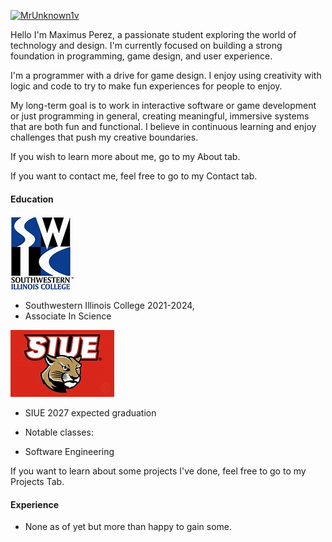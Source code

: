 

[![MrUnknown1v](https://img.shields.io/badge/MrUnknown1v-github-blue?logo=github)](https://github.com/MrUnknown1v)


  
Hello I'm Maximus Perez, a passionate student exploring the world of technology and design. I'm currently focused on building a strong foundation in programming, game design, and user experience.
    
I'm a programmer with a drive for game design.  I enjoy using creativity with logic and code to try to make fun experiences for people to enjoy.
    
My long-term goal is to work in interactive software or game development or just programming in general, creating meaningful, immersive systems that are both fun and functional. I believe in continuous learning and enjoy challenges that push my creative boundaries.

If you wish to learn more about me, go to my About tab.

If you want to contact me, feel free to go to my Contact tab.

#### Education
![Swic logo](static/assets/img/Swic.jpg)



- Southwestern Illinois College 2021-2024,
- Associate In Science


![Siue logo](static/assets/img/Siue.jpg)


- SIUE 2027 expected graduation

- Notable classes:
- Software Engineering

If you want to learn about some projects I've done, feel free to go to my Projects Tab.


#### Experience

- None as of yet but more than happy to gain some.